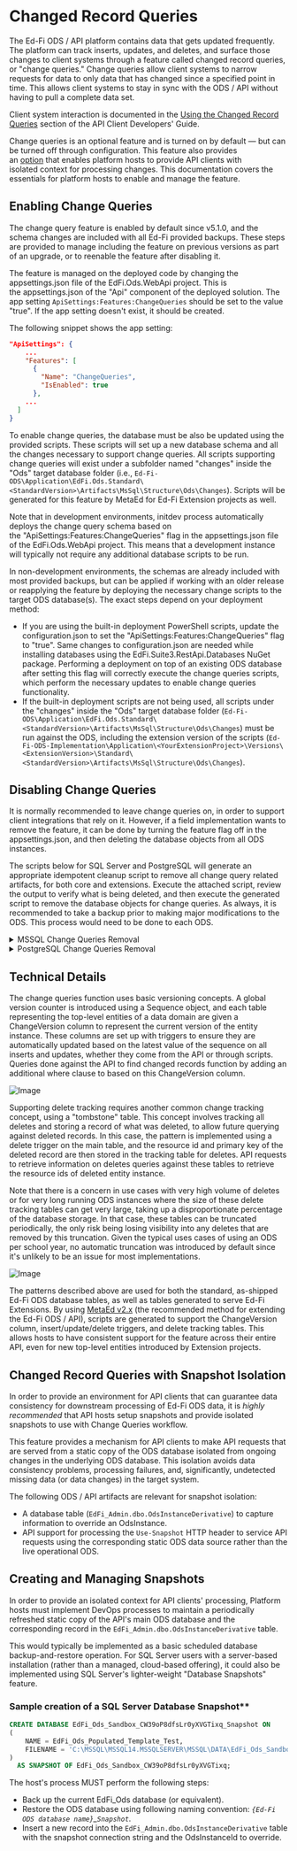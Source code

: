 # Changed Record Queries

The Ed-Fi ODS / API platform contains data that gets updated frequently. The
platform can track inserts, updates, and deletes, and surface those changes to
client systems through a feature called changed record queries, or "change
queries." Change queries allow client systems to narrow requests for data to
only data that has changed since a specified point in time. This allows client
systems to stay in sync with the ODS / API without having to pull a complete
data set.

Client system interaction is documented in the [Using the Changed Record
Queries](../../client-developers-guide/using-the-changed-record-queries.md)
section of the API Client Developers' Guide.

Change queries is an optional feature and is turned on by default — but can be
turned off through configuration. This feature also provides
an [option](#changed-record-queries-with-snapshot-isolation) that enables
platform hosts to provide API clients with isolated context for processing
changes. This documentation covers the essentials for platform hosts to enable
and manage the feature.

## Enabling Change Queries

The change query feature is enabled by default since v5.1.0, and the schema
changes are included with all Ed-Fi provided backups. These steps are provided
to manage including the feature on previous versions as part of an upgrade, or
to reenable the feature after disabling it.

The feature is managed on the deployed code by changing the
appsettings.json file of the EdFi.Ods.WebApi project. This is
the appsettings.json of the "Api" component of the deployed solution. The app
setting `ApiSettings:Features:ChangeQueries` should be set to the value "true".
If the app setting doesn't exist, it should be created.

The following snippet shows the app setting:

```json
"ApiSettings": {
    ...
    "Features": [
      {
        "Name": "ChangeQueries",
        "IsEnabled": true
      },
    ...
  ]
}
```

To enable change queries, the database must be also be updated using the
provided scripts. These scripts will set up a new database schema and all the
changes necessary to support change queries. All scripts supporting change
queries will exist under a subfolder named "changes" inside the "Ods" target
database folder (i.e.,
`Ed-Fi-ODS\Application\EdFi.Ods.Standard\<StandardVersion>\Artifacts\MsSql\Structure\Ods\Changes`).
Scripts will be generated for this feature by MetaEd for Ed-Fi Extension
projects as well.

Note that in development environments, initdev process automatically deploys the
change query schema based on the "ApiSettings:Features:ChangeQueries" flag in
the appsettings.json file of the EdFi.Ods.WebApi project. This means that a
development instance will typically not require any additional database scripts
to be run.

In non-development environments, the schemas are already included with most
provided backups, but can be applied if working with an older release or
reapplying the feature by deploying the necessary change scripts to the target
ODS database(s). The exact steps depend on your deployment method:

* If you are using the built-in deployment PowerShell scripts, update the
    configuration.json to set the "ApiSettings:Features:ChangeQueries" flag to
    "true". Same changes to configuration.json are needed while installing
    databases using the EdFi.Suite3.RestApi.Databases NuGet package. Performing
    a deployment on top of an existing ODS database after setting this flag will
    correctly execute the change queries scripts, which perform the necessary
    updates to enable change queries functionality.
* If the built-in deployment scripts are not being used, all scripts under the
    "changes" inside the "Ods" target database folder
    (`Ed-Fi-ODS\Application\EdFi.Ods.Standard\<StandardVersion>\Artifacts\MsSql\Structure\Ods\Changes`)
    must be run against the ODS, including the extension version of the scripts
    (`Ed-Fi-ODS-Implementation\Application\<YourExtensionProject>\Versions\<ExtensionVersion>\Standard\<StandardVersion>\Artifacts\MsSql\Structure\Ods\Changes`).

## Disabling Change Queries

It is normally recommended to leave change queries on, in order to support
client integrations that rely on it. However, if a field implementation wants to
remove the feature, it can be done by turning the feature flag off in the
appsettings.json, and then deleting the database objects from all ODS instances.

The scripts below for SQL Server and PostgreSQL will generate an
appropriate idempotent cleanup script to remove all change query related
artifacts, for both core and extensions. Execute the attached script, review the
output to verify what is being deleted, and then execute the generated script to
remove the database objects for change queries. As always, it is recommended to
take a backup prior to making major modifications to the ODS. This process would
need to be done to each ODS.

<details  >
<summary>MSSQL Change Queries Removal</summary>

```sql
-- Drop delete tracking triggers
SELECT 'DROP TRIGGER IF EXISTS ' + s.name + '.' + tr.name + ';'
FROM sys.triggers tr
INNER JOIN sys.tables ta
ON tr.parent_id = ta.object_id
INNER JOIN sys.schemas s
ON ta.schema_id = s.schema_id
WHERE tr.name LIKE '%TR/_DeleteTracking' ESCAPE '/' OR tr.name LIKE '%TR/_UpdateChangeVersion' ESCAPE '/'
UNION ALL
-- Drop delete tracking tables
SELECT 'DROP TABLE IF EXISTS ' + TABLE_SCHEMA + '.' + TABLE_NAME + ';'
FROM INFORMATION_SCHEMA.TABLES
WHERE TABLE_SCHEMA LIKE 'tracked/_changes/_%' ESCAPE '/'
UNION ALL
--Drop auth views related to key changes
SELECT 'DROP VIEW IF EXISTS ' + TABLE_SCHEMA + '.' + TABLE_NAME + ';'
FROM INFORMATION_SCHEMA.VIEWS
WHERE TABLE_SCHEMA LIKE 'auth' AND TABLE_NAME LIKE '%IncludingDeletes%'
UNION ALL
-- Drop indexes on ChangeVersion columns
SELECT 'DROP INDEX IF EXISTS ' + i.name + ' ON ' + s.name + '.' + t.name + ';'
FROM sys.indexes i
INNER JOIN sys.tables t
ON i.object_id = t.object_id
INNER JOIN sys.schemas s
ON t.schema_id = s.schema_id
WHERE i.name LIKE '%/_ChangeVersion' ESCAPE '/'
UNION ALL
-- Drop default constraints on ChangeVersion columns
SELECT 'ALTER TABLE ' + s.name + '.' + t.name + ' DROP CONSTRAINT IF EXISTS ' + dc.name + ';'
FROM sys.default_constraints dc
INNER JOIN sys.tables t
ON dc.parent_object_id = t.object_id
INNER JOIN sys.schemas s
ON t.schema_id = s.schema_id
WHERE dc.definition = '(NEXT VALUE FOR [changes].[ChangeVersionSequence])'
UNION ALL
-- Drop ChangeVersion columns
SELECT 'ALTER TABLE ' + c.TABLE_SCHEMA + '.' + c.TABLE_NAME + ' DROP COLUMN IF EXISTS ' + c.COLUMN_NAME + ';'
FROM INFORMATION_SCHEMA.COLUMNS c
WHERE COLUMN_NAME = 'ChangeVersion' AND COLUMN_DEFAULT LIKE '%ChangeVersionSequence%'
UNION ALL
-- Drop GetMaxChangeVersion function
SELECT 'DROP FUNCTION IF EXISTS changes.GetMaxChangeVersion;'
UNION ALL
-- Drop ChangeVersionSequence sequence
SELECT 'DROP SEQUENCE IF EXISTS changes.ChangeVersionSequence;'
UNION ALL
-- Drop snapshot table
SELECT 'DROP TABLE IF EXISTS changes.Snapshot;'
UNION ALL
-- Drop change query schemas
SELECT 'DROP SCHEMA IF EXISTS ' + SCHEMA_NAME + ';' FROM INFORMATION_SCHEMA.SCHEMATA WHERE SCHEMA_NAME = 'changes' OR SCHEMA_NAME LIKE 'tracked/_changes/_%' ESCAPE '/'
UNION ALL
-- Clean up journal entries related to Changes
SELECT 'DELETE FROM dbo.DeployJournal WHERE ScriptName LIKE ''%Artifacts.MsSql.Structure.Ods.Changes.%'''
```

</details>

<details>
<summary>PostgreSQL Change Queries Removal</summary>

```sql
-- Drop delete tracking triggers
SELECT 'DROP TRIGGER IF EXISTS ' || tr.trigger_name || ' ON ' || tr.event_object_schema || '.' || tr.event_object_table || ';'
FROM information_schema.triggers tr
WHERE tr.trigger_name = 'trackdeletes' OR tr.trigger_name = 'updatechangeversion' OR tr.trigger_name = 'handlekeychanges'
UNION ALL
-- Drop delete trigger functions
SELECT 'DROP FUNCTION IF EXISTS ' || routine_schema || '.' || routine_name || ';'
FROM information_schema.routines
WHERE routine_schema LIKE 'tracked/_changes/_%' ESCAPE '/'
UNION ALL
-- Drop auth views related to key changes
SELECT 'DROP VIEW IF EXISTS ' || table_schema || '.' || table_name || ';'
FROM information_schema.views
WHERE table_schema = 'auth' AND table_name LIKE '%includingdeletes'
UNION ALL
-- Drop delete tracking and changes tables
SELECT 'DROP TABLE IF EXISTS ' || table_schema || '.' || table_name || ';'
FROM information_schema.tables
WHERE table_schema = 'changes' OR table_schema LIKE 'tracked/_changes/_%' ESCAPE '/'
UNION ALL
-- Drop ChangeVersion columns, also drops linked index and default constraints
SELECT 'ALTER TABLE ' || c.table_schema || '.' || c.table_name || ' DROP COLUMN IF EXISTS ' || c.column_name || ';'
FROM information_schema.columns c
WHERE column_name = 'changeversion' AND column_default LIKE '%changes.changeversionsequence%'
UNION ALL
-- Drop GetMaxChangeVersion function
SELECT 'DROP FUNCTION IF EXISTS changes.GetMaxChangeVersion;'
UNION ALL
-- Drop updateChangeVersion function
SELECT 'DROP FUNCTION IF EXISTS changes.updateChangeVersion;'
UNION ALL
-- Drop ChangeVersionSequence sequence
SELECT 'DROP SEQUENCE IF EXISTS changes.ChangeVersionSequence;'
UNION ALL
-- Drop change query schemas
SELECT 'DROP SCHEMA IF EXISTS ' || SCHEMA_NAME || ';'
FROM information_schema.schemata
WHERE schema_name = 'changes' OR schema_name LIKE 'tracked/_changes/_%' ESCAPE '/'
UNION ALL
-- Clean up journal entries related to Changes
SELECT 'DELETE FROM public."DeployJournal" WHERE ScriptName LIKE ''%Artifacts.PgSql.Structure.Ods.Changes.%'''
```

</details>

## Technical Details

The change queries function uses basic versioning concepts. A global version
counter is introduced using a Sequence object, and each table representing the
top-level entities of a data domain are given a ChangeVersion column to
represent the current version of the entity instance. These columns are set up
with triggers to ensure they are automatically updated based on the latest value
of the sequence on all inserts and updates, whether they come from the API or
through scripts. Queries done against the API to find changed records function
by adding an additional where clause to based on this ChangeVersion column.

![Image](https://edfi.atlassian.net/wiki/download/attachments/25493655/image2022-5-11_10-27-25.png?version=1&modificationDate=1699456105597&cacheVersion=1&api=v2)

Supporting delete tracking requires another common change tracking concept,
using a "tombstone" table. This concept involves tracking all deletes and
storing a record of what was deleted, to allow future querying against deleted
records. In this case, the pattern is implemented using a delete trigger on the
main table, and the resource id and primary key of the deleted record are then
stored in the tracking table for deletes. API requests to retrieve information
on deletes queries against these tables to retrieve the resource ids of deleted
entity instance.

Note that there is a concern in use cases with very high volume of deletes or
for very long running ODS instances where the size of these delete tracking
tables can get very large, taking up a disproportionate percentage of the
database storage. In that case, these tables can be truncated periodically, the
only risk being losing visibility into any deletes that are removed by this
truncation. Given the typical uses cases of using an ODS per school year, no
automatic truncation was introduced by default since it's unlikely to be an
issue for most implementations.

![Image](https://edfi.atlassian.net/wiki/download/attachments/25493655/image2022-5-11_10-28-49.png?version=1&modificationDate=1699456105607&cacheVersion=1&api=v2)

The patterns described above are used for both the standard, as-shipped Ed-Fi
ODS database tables, as well as tables generated to serve Ed-Fi Extensions. By
using [MetaEd v2.x](https://edfi.atlassian.net/wiki/spaces/METAED20) (the recommended method for extending the Ed-Fi ODS / API), scripts are
generated to support the ChangeVersion column, insert/update/delete triggers, and
delete tracking tables. This allows hosts to have consistent support for the feature
across their entire API, even for new top-level entities introduced by Extension
projects.

## Changed Record Queries with Snapshot Isolation

In order to provide an environment for API clients that can guarantee data
consistency for downstream processing of Ed-Fi ODS data, it is _highly
recommended_ that API hosts setup snapshots and provide isolated snapshots to
use with Change Queries workflow.

This feature provides a mechanism for API clients to make API requests that are
served from a static copy of the ODS database isolated from ongoing changes in
the underlying ODS database. This isolation avoids data consistency problems,
processing failures, and, significantly, undetected missing data (or data
changes) in the target system.

The following ODS / API artifacts are relevant for snapshot isolation:

* A database table (`EdFi_Admin.dbo.OdsInstanceDerivative`) to capture
    information to override an OdsInstance.
* API support for processing the `Use-Snapshot` HTTP header to service API
    requests using the corresponding static ODS data source rather than the live
    operational ODS.

## Creating and Managing Snapshots

In order to provide an isolated context for API clients' processing, Platform
hosts must implement DevOps processes to maintain a periodically refreshed
static copy of the API's main ODS database and the corresponding record in the
`EdFi_Admin.dbo.OdsInstanceDerivative` table.

This would typically be implemented as a basic scheduled database
backup-and-restore operation. For SQL Server users with a server-based
installation (rather than a managed, cloud-based offering), it could also be
implemented using SQL Server's lighter-weight "Database Snapshots" feature.

### Sample creation of a SQL Server Database Snapshot**

```sql
CREATE DATABASE EdFi_Ods_Sandbox_CW39oP8dfsLr0yXVGTixq_Snapshot ON
(
    NAME = EdFi_Ods_Populated_Template_Test,
    FILENAME = 'C:\MSSQL\MSSQL14.MSSQLSERVER\MSSQL\DATA\EdFi_Ods_Sandbox_CW39oP8dfsLr0yXVGTixq_Snapshot.ss'
)
  AS SNAPSHOT OF EdFi_Ods_Sandbox_CW39oP8dfsLr0yXVGTixq;
```

The host's process MUST perform the following steps:

* Back up the current EdFi\_Ods database (or equivalent).
* Restore the ODS database using following naming convention: _`{Ed-Fi ODS
    database name}`\_`Snapshot`_.
* Insert a new record into the `EdFi_Admin.dbo.OdsInstanceDerivative` table
    with the snapshot connection string and the OdsInstanceId to override.
